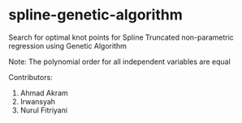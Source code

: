 # spline-genetic-algorithm
Search for optimal knot points for Spline Truncated non-parametric regression using Genetic Algorithm

Note: The polynomial order for all independent variables are equal

Contributors:
1. Ahmad Akram
2. Irwansyah
3. Nurul Fitriyani
